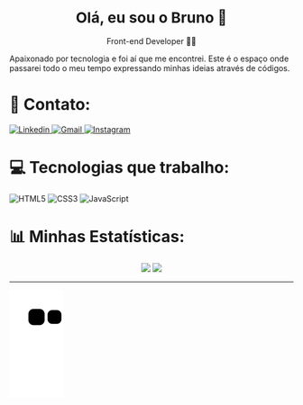 <h1 align="center" style="font-size: 26px;"> Olá, eu sou o Bruno 👋 </h1>

<p align="center" style="font-size: 14px;"> Front-end Developer 👩‍💻</p>

<p>
    Apaixonado por tecnologia e foi aí que me encontrei. Este é o espaço onde passarei todo o meu tempo expressando minhas ideias através de códigos.
</p>
<h1> 📲 Contato: </h1>
<div>
    <a href="https://www.linkedin.com/in/bruno-barreiras/" target="_blank">
        <img src="https://img.shields.io/badge/LinkedIn-0077B5?style=for-the-badge&logo=linkedin&logoColor=white" alt="Linkedin">
    </a>
    <a href="mailto:brunovbarreiras@gmail.com?" target="_blank">
        <img src="https://img.shields.io/badge/Gmail-D14836?style=for-the-badge&logo=gmail&logoColor=white" alt="Gmail">
    </a>
    <a href="https://www.instagram.com/brunowzz/" target="_blank">
        <img src="https://img.shields.io/badge/Instagram-E4405F?style=for-the-badge&logo=instagram&logoColor=white" alt="Instagram">
    </a>
</div>

# 💻 Tecnologias que trabalho:
![HTML5](https://img.shields.io/badge/html5-%23E34F26.svg?style=for-the-badge&logo=html5&logoColor=white) 
![CSS3](https://img.shields.io/badge/css3-%231572B6.svg?style=for-the-badge&logo=css3&logoColor=white) 
![JavaScript](https://img.shields.io/badge/javascript-%23323330.svg?style=for-the-badge&logo=javascript&logoColor=%23F7DF1E)

# 📊 Minhas Estatísticas:
<div align="center">
<img height="180em"  src="https://github-readme-stats.vercel.app/api?username=brunowzz&theme=react&hide_border=false&include_all_commits=false&count_private=false" />
<img height="180em" src="https://github-readme-stats.vercel.app/api/top-langs/?username=brunowzz&theme=react&hide_border=false&include_all_commits=false&count_private=false&layout=compact" />
</div>


---


<!-- Proudly created with GPRM ( https://gprm.itsvg.in ) -->




![Snake animation](https://github.com/brunowzz/brunowzz/blob/output/github-contribution-grid-snake.svg)




